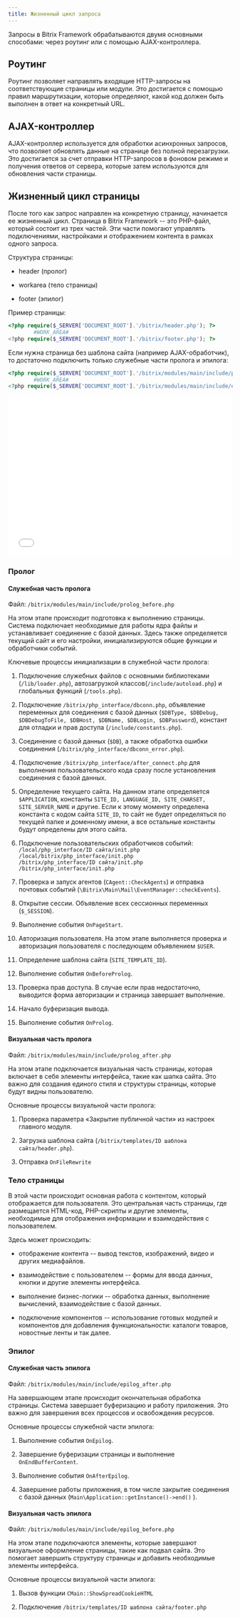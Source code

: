 ```yaml
---
title: Жизненный цикл запроса
---
```


Запросы в Bitrix Framework обрабатываются двумя основными способами: через роутинг или с помощью AJAX-контроллера.

## Роутинг

Роутинг позволяет направлять входящие HTTP-запросы на соответствующие страницы или модули. Это достигается с помощью правил маршрутизации, которые определяют, какой код должен быть выполнен в ответ на конкретный URL.

## AJAX-контроллер

AJAX-контроллер используется для обработки асинхронных запросов, что позволяет обновлять данные на странице без полной перезагрузки. Это достигается за счет отправки HTTP-запросов в фоновом режиме и получения ответов от сервера, которые затем используются для обновления части страницы.

## Жизненный цикл страницы

После того как запрос направлен на конкретную страницу, начинается ее жизненный цикл. Страница в Bitrix Framework -- это PHP-файл, который состоит из трех частей. Эти части помогают управлять подключениями, настройками и отображением контента в рамках одного запроса.

Структура страницы:

-  header (пролог)

-  workarea (тело страницы)

-  footer (эпилог)

Пример страницы:

```php
<?php require($_SERVER['DOCUMENT_ROOT'].'/bitrix/header.php'); ?>
        #WORK_AREA#
<?php require($_SERVER['DOCUMENT_ROOT'].'/bitrix/footer.php'); ?>
```

Если нужна страница без шаблона сайта (например AJAX-обработчик), то достаточно подключить только служебные части пролога и эпилога:

```php
<?php require($_SERVER['DOCUMENT_ROOT'].'/bitrix/modules/main/include/prolog_before.php'); ?>
        #WORK_AREA#
<?php require($_SERVER['DOCUMENT_ROOT'].'/bitrix/modules/main/include/epilog_after.php'); ?>
```

<iframe src="/pages/framework/request-lifecycle.svg" width="100%" height="361px" style="border:none;"></iframe>

### Пролог

#### Служебная часть пролога

Файл: `/bitrix/modules/main/include/prolog_before.php`

На этом этапе происходит подготовка к выполнению страницы. Система подключает необходимые для работы ядра файлы и устанавливает соединение с базой данных. Здесь также определяется текущий сайт и его настройки, инициализируются общие функции и обработчики событий.

Ключевые процессы инициализации в служебной части пролога:

1. Подключение служебных файлов с основными библиотеками (`/lib/loader.php`), автозагрузкой классов(`/include/autoload.php`) и глобальных функций (`/tools.php`).

2. Подключение `/bitrix/php_interface/dbconn.php`, объявление переменных для соединения с базой данных (`$DBType, $DBDebug, $DBDebugToFile, $DBHost, $DBName, $DBLogin, $DBPassword`), констант для отладки и прав доступа (`/include/constants.php`).

3. Соединение с базой данных (`$DB`), а также обработка ошибки соединения (`/bitrix/php_interface/dbconn_error.php`).

4. Подключение `/bitrix/php_interface/after_connect.php` для выполнения пользовательского кода сразу после установления соединения с базой данных.

5. Определение текущего сайта. На данном этапе определяется `$APPLICATION`, константы `SITE_ID, LANGUAGE_ID, SITE_CHARSET, SITE_SERVER_NAME` и другие. Если к этому моменту определена константа с кодом сайта `SITE_ID`, то сайт не будет определяться по текущей папке и доменному имени, а все остальные константы будут определены для этого сайта.

6. Подключение пользовательских обработчиков событий:\
   `/local/php_interface/ID сайта/init.php`\
   `/local/bitrix/php_interface/init.php`\
   `/bitrix/php_interface/ID сайта/init.php`\
   `/bitrix/php_interface/init.php`

7. Проверка и запуск агентов (`CAgent::CheckAgents`) и отправка почтовых событий (`\Bitrix\Main\Mail\EventManager::checkEvents`).

8. Открытие сессии. Объявление всех сессионных переменных (`$_SESSION`).

9. Выполнение события  `OnPageStart`.

10. Авторизация пользователя. На этом этапе выполняется проверка и авторизация пользователя с последующем объявлением `$USER`.

11. Определение шаблона сайта (`SITE_TEMPLATE_ID`).

12. Выполнение события `OnBeforeProlog`.

13. Проверка прав доступа. В случае если прав недостаточно, выводится форма авторизации и страница завершает выполнение.

14. Начало буферизация вывода.

15. Выполнение события `OnProlog`.

#### Визуальная часть пролога

Файл: `/bitrix/modules/main/include/prolog_after.php`

На этом этапе подключается визуальная часть страницы, которая включает в себя элементы интерфейса, такие как шапка сайта. Это важно для создания единого стиля и структуры страницы, которые будут видны пользователю.

Основные процессы визуальной части пролога:

1. Проверка параметра «Закрытие публичной части» из настроек главного модуля.

2. Загрузка шаблона сайта (`/bitrix/templates/ID шаблона сайта/header.php`).

3. Отправка `OnFileRewrite`

### Тело страницы

В этой части происходит основная работа с контентом, который отображается  для пользователя. Это центральная часть страницы, где размещается HTML-код, PHP-скрипты и другие элементы, необходимые для отображения информации и взаимодействия с пользователем.

Здесь может происходить:

-  отображение контента -- вывод текстов, изображений, видео и других медиафайлов.

-  взаимодействие с пользователем -- формы для ввода данных, кнопки и другие элементы интерфейса.

-  выполнение бизнес-логики -- обработка данных, выполнение вычислений, взаимодействие с базой данных.

-  подключение компонентов -- использование готовых модулей и компонентов для добавления функциональности: каталоги товаров, новостные ленты и так далее.

### Эпилог

#### Служебная часть эпилога

Файл: `/bitrix/modules/main/include/epilog_after.php`

На завершающем этапе происходит окончательная обработка страницы. Система завершает буферизацию и работу приложения. Это важно для завершения всех процессов и освобождения ресурсов.

Основные процессы служебной части эпилога:

1. Выполнение события `OnEpilog`.

2. Завершение буферизации страницы и выполнение `OnEndBufferContent`.

3. Выполнение события `OnAfterEpilog`.

4. Завершение работы приложения, в том числе закрытие соединения с базой данных (`Main\Application::getInstance()->end()` ).

#### Визуальная часть эпилога

Файл: `/bitrix/modules/main/include/epilog_before.php`

На этом этапе подключаются элементы, которые завершают визуальное оформление страницы, такие как подвал сайта. Это помогает завершить структуру страницы и добавить необходимые элементы интерфейса.

Основные процессы визуальной части эпилога:

1. Вызов функции `CMain::ShowSpreadCookieHTML`

2. Подключение `/bitrix/templates/ID шаблона сайта/footer.php`